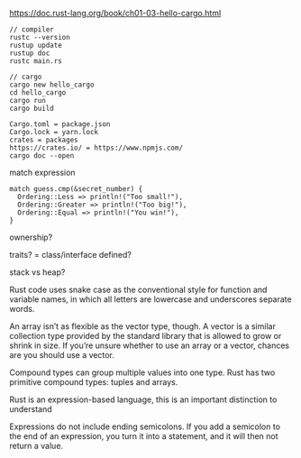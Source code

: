 https://doc.rust-lang.org/book/ch01-03-hello-cargo.html

```
// compiler
rustc --version
rustup update
rustup doc
rustc main.rs
```

```
// cargo
cargo new hello_cargo
cd hello_cargo
cargo run
cargo build
```

```
Cargo.toml = package.json
Cargo.lock = yarn.lock
crates = packages
https://crates.io/ = https://www.npmjs.com/
cargo doc --open
```

match expression

```
match guess.cmp(&secret_number) {
  Ordering::Less => println!("Too small!"),
  Ordering::Greater => println!("Too big!"),
  Ordering::Equal => println!("You win!"),
}
```

ownership?

traits? = class/interface defined?

stack vs heap?

Rust code uses snake case as the conventional style for function and variable names, in which all letters are lowercase and underscores separate words.

An array isn’t as flexible as the vector type, though. A vector is a similar collection type provided by the standard library that is allowed to grow or shrink in size. If you’re unsure whether to use an array or a vector, chances are you should use a vector.

Compound types can group multiple values into one type. Rust has two primitive compound types: tuples and arrays.

Rust is an expression-based language, this is an important distinction to understand

Expressions do not include ending semicolons. If you add a semicolon to the end of an expression, you turn it into a statement, and it will then not return a value. 